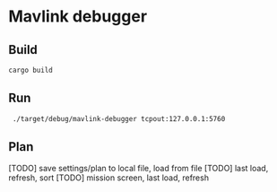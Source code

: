 # Mavlink debugger

## Build
```sh
cargo build 
```

## Run
```sh
 ./target/debug/mavlink-debugger tcpout:127.0.0.1:5760
```

## Plan
[TODO] save settings/plan to local file, load from file 
[TODO] last load, refresh, sort
[TODO] mission screen, last load, refresh
